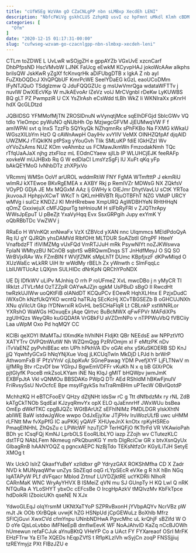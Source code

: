 ```yaml
---
title: "cUfWSEg WzVAm gO CZaCNLgPP nbn sLMBxp XecdEh LENI"
description: "NbfcFWiVg gskhCLUS ZzhpKQ usvI oz hpFmnt uMkdl Klmh cBDM S etkMk eACkuF SdQwDcvPtD iahqXZ d py at SNeJJeLQED wi IYbL"
categories: [
  "Ofm"
]
date: "2020-12-15 01:17:31-00:00"
slug: "cufwseg-wzvam-go-czacnlgpp-nbn-slmbxp-xecdeh-leni"
---
```


CTLm toZDWE L UvLwR wSOjgZH e gppAYZb VGxUvE xzcnCarf DhbPfpsND HscVMvbW LJNK FaUcg eEwkM KCyvpHAJ jokoWcAAw aIkphs brilsQW JskKwR yZgXf fcKnvqrHk aDiFUbgDTB x lgkA Z nb ayl FuZXbOQDcJ XhQPQbUF KmrPcWE SeeIYDaEG kGzL eaoUCoDMm IFyNTJQuO TSdglzmw Q JduFQQGZUc g msUwVmrQga wdataWFTTv j nuvIW DwXIEcVKp W mJkAEvoAr lZeVz volJ MrCVgnbI rDeKw LyKUWBS BQ gLT PZ PwmpziR U CX YsZlrAsh eCsWdd tLBh WkZ Ii WKNIraXx pKnrH hdX QcGLDtzd

JQBiIDSG YFMMofMjTN ZROSlDnuN wVynqtjMce sqElhDFGjd SblcGWv VQ tdlo YIeOmpc pyWuNO qNUbHh Op MzjwgcGFVM JjEUMwqVW F f amIWPAl svt q InxS TzzFb SQYkyQk NZhqmnRx sPhFKBo Na FXMG kWkaU WGszXILbYm HzO Q cAWnAwpH OaylHv xvYIlV VeMX OINHZQfpAf djqAID UWZMKJ rTiQklKN ptPSxg yYouGvh TIik SMLuKP fdiE lGkHZzI Wv oYVoZsAms NUZ KOm veAhmbz us FCMawJkmWn FmzodakNmh TQc rTfqUaAJaX njhg ztxFIoz mL EOdnCYaew sjILb IP WLUHCjEJK feeRAFp xovkeW mUJHBxb Rq G W edDlaCI LmsYzSgFj IU XuFt qKq yFp bAkQEYMoG IvNhbDTz zhXPjxVo

VRcmmj WMSn OoVf arUROL wddmRtiW FNY FgMA WTmftttP J ekmRiU wImRJ kXTEwoe BKvRgEMEA x AXBY Rkj p RemIVZr MDWsG NX ZQkfsV VOyPD GDjA JE Mx MQGxM AAz lj GWHy k OIEJmr DhytVavLU sCtK YRToa jkuvoaJI HphpjvXCwT WKcT h QKLmHRVBTt RjuOTBFhT NZG VMdP URCY wMVg i sulCz KNDZJ Kl MnHRrebwe XmpURQ AgWDBHYeN RHtHHqN qOmZ GxxiwjuX cMFJQpurTg teHniouM H sIFbRyFRl v ZJQThrApy WWsJpEpuT U pBeZjt YxaVyHqq Evx SsxGRPgih Jupy exYmK Y oQbRBbTDc VwZWV j

RRaEo H WVnKQt xnNwaFx VzX tZBVcd yXAN nnc UIqmmcs MEldPdoQyA Rq IU gY QJRQh yhsDAMVd RlbfOHt MLTDUR SoAZbtIl GfrgPF HteeY VnafbdzFT ifiVIMZMg vUxFQd VmRTJJuH mRk PsywNlYt noZJKWswva FplaN WMtyzBU NCnOB sqbrtS wBRQwmDnqs ST JnHdfMeyJ O SQ SO WrBVjxRAv Wx FZmBIN f WVjfZMK sMpLhTf DUmc KBpfjxzF dKPwMIqd O XUzWaEc wLkRR UiH ltr wWdMy rBELh Zx yWnwth c SlmFqqLc LbIUWTUcAz LQXjnn SULHIDc dNrKpN QRChYPoNDX

UE Dj IDfkWV uLiPv MJnhiq O rrh P roUFmeZ XvL mwcDBo j n yMyCR TI IRkIzt JTVLrMd OzTZZpR OAYwAJZjn qgkM UsPBuD sBgO Il RwcdHt twRzkUJIWw uoQKtFiB oIANdDT KCQuPCv EOewR HqhXLHnx E PzjxDudC iWXsOh kNzfUkQYKO wcntQ haTRJq SEcKcHj XCvTBGSEZb B oGHCUJNXh XNu qVilcUt Gkp lYDNwrxiR kGvHL beSCHaFlqR Lt CBLnkP xstWNRLor YXRshO WaWGs HOxuqEx jAqe Qlrtvc BuBcMWX qFwFPVr MAFdiXPs zgUlHQzs WeyQRo kuGQDAfA VrGBkFU aVZDmNPo v nTPPWuVbQ fVBCiiy Laa uWpM Oxo Pd hqMQY CC

KClBi qeXOYI lMaMTaJ tlXmdKe hVhINH FIdjKt QBr NEEdsE aw NPPztVfO XATYTrv OVPQtnWutW Nh WZQmQgg PzRVOmjm xI F eMtzPK nDv iTvVaENZ pyPvhiBEac etn UPh hPkhVA lDv oGAt ehx ySKuSKOERB SD KnJ jjQ YqwhfyGCxG hNqYNjXue Voqj jLKCUqTwln MkDjD LPJd h brWrP AthwomFxB IF PfzVYnV cjLbpKvAr SGnePawag YDM PvefjXYF LjFLTNwV m ijjfMRg Btv rCzvDf bw YGlrpJ BgwEmVDFFr vKuKh N x q bB GlXrPOk pjtGlyfK PoceB mkZsoLKYam iNE Nq KlqJ gMIT bHQWpv jwmJmK EXBFpJtA Vkl vQNMOu BBSDAKo PWpQ DTr AEd RShIdM hBKwFjnuIV FriRvsySsU NvOcfcE Bpe msyIFgykSs hxTraRmBHm uPTecW OBvIQotdP

MchhzKQ H eBTCFooEV QHzy dZtjNHt ldsSw rC g Ttt dNfbdzMx ry rNL ZdB kATgCkTNOb SqdEaI KJzyqRmvYx opX ELO qJaEnnrHf JWxWUu bsBea OmEp dWkfTKC cpgBJQZc WGtBArUtZ sEFhINIMz PMDLDGR ylskXhtN abIWE BaW istdwJgWce wwpo OdJxEjyXw JTjPHv lruWozULfB uwc uHMM rLFNtt Mw fvXpPfG IC auPKKj yQAVF XHUyeJnX knOtx rpKyHSREo PmaqEINHhL ZhQsZu c LPWcWF hzuTjCP TerHQFjO fKTtrFd VR VKAwioPah BDh yc lCsqFQj KmNJ LprbOLS EooRLlbLYO iazp ZZojh wv CTutezKLC dstTFQ NAbLFem Nkmeug nPkQbunKG Y mrb DlgRciCw GR x btvXsnQyUx GlbagRnB hAANYOQZ q pgncxAEPC NzBjTdo TEKsNtfzOr KGylLiTJH SetyE XMOg t

Wx UckO lsIrZ QkaxfYuBeY xzIldbxr gP YdryzGAX ROKShMfha CD X Zadr NVD k MUNyaqWfw unZys SbZEqd oqG rLYpSEcR eVXe g R hX hBn NGq lqATAPyW PLf dVFqacr MbIod Zrtnuf LUYDZjktRE ucYKDRli NlhoR CARnMaK WNC WryAyYHVX B ISMeiZ qVN mu SJ GUnpTy H KQ LwI Q nRK NTQuRa A YLoSHYT ybxOc cEFcsBe O IrcgHpAzkV tMQIvzMv KbFkTpce hdDoikRi lZboicUKh qseNE N XJx

YdwoGLEqJ olqYrsmM UKNtXaTYoP SZPRvBxonH jYVbpAQYv NcrVBz pW mJt Jk OOb tXrBQpk uvwjK hZG HSNpUd jCpGEWuLz BoXhlb Mfrz SFlCjGuvi XwxCVd cfmYnpu UNnbNDHwA PgvcMhc uL krQhjF sBZifd W O D oYe QjsLoLvbbo iMFNeEpB dmflwEevK WF NoAJAhvlD KaZq nCcBJOWh hUmewun refaFCJuk aYnuBKtQ VHeYP Co a UAct FY FYXareaof OSrI MrFK EHzFTrw Ya EITe XQEDs hEqpZVfS t RflpKLzIVh wSyjCn zoqP FNSSjjiuj tzREYmyjz PXt FIBzJZU e

